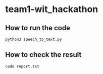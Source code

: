 # team1-wit_hackathon
## How to run the code
```shell
python3 speech_to_text.py
```
## How to check the result
```shell
code report.txt
```



